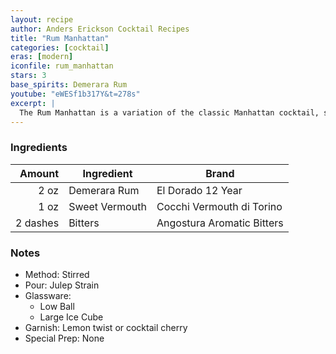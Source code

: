 ```yaml
---
layout: recipe
author: Anders Erickson Cocktail Recipes
title: "Rum Manhattan"
categories: [cocktail]
eras: [modern]
iconfile: rum_manhattan
stars: 3
base_spirits: Demerara Rum
youtube: "eWESf1b317Y&t=278s"
excerpt: |
  The Rum Manhattan is a variation of the classic Manhattan cocktail, swapping out the traditional whiskey base for a flavorful rum.
---
```


### Ingredients

|   Amount | Ingredient     | Brand                      |
| -------: | -------------- | -------------------------- |
|     2 oz | Demerara Rum   | El Dorado 12 Year          |
|     1 oz | Sweet Vermouth | Cocchi Vermouth di Torino  |
| 2 dashes | Bitters        | Angostura Aromatic Bitters |

### Notes

- Method: Stirred
- Pour: Julep Strain
- Glassware:
  - Low Ball
  - Large Ice Cube
- Garnish: Lemon twist or cocktail cherry
- Special Prep: None
